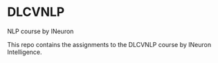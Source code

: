 # DLCVNLP
NLP course by INeuron

This repo contains the assignments to the DLCVNLP course by INeuron Intelligence.
